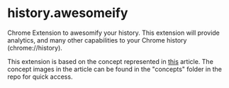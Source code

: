 # history.awesomeify
Chrome Extension to awesomify your history. This extension 
will provide analytics, and many other capabilities to your 
Chrome history (chrome://history).

This extension is based on the concept represented in 
[this](https://medium.freecodecamp.com/browserhistory-2abad38022b1#.wt2tq8g1k) 
article. The concept images in the article can be found 
in the "concepts" folder in the repo for quick access.